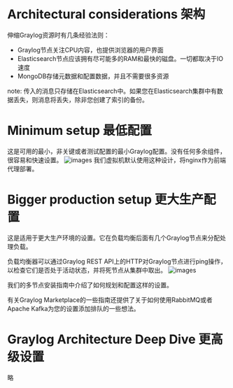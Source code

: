 # Architectural considerations 架构
伸缩Graylog资源时有几条经验法则：
- Graylog节点关注CPU内容，也提供浏览器的用户界面
- Elasticsearch节点应该拥有尽可能多的RAM和最快的磁盘。一切都取决于IO速度
- MongoDB存储元数据和配置数据，并且不需要很多资源

note: 传入的消息只存储在Elasticsearch中。如果您在Elasticsearch集群中有数据丢失，则消息将丢失，除非您创建了索引的备份。

# Minimum setup 最低配置
这是可用的最小，非关键或者测试配置的最小Graylog配置。没有任何多余组件，很容易和快速设置。
![images](https://github.com/mds1455975151/tools/blob/master/graylog/docs/images/01.png)
我们虚拟机默认使用这种设计，将nginx作为前端代理部署。

# Bigger production setup 更大生产配置
这是适用于更大生产环境的设置。它在负载均衡后面有几个Graylog节点来分配处理负载。

负载均衡器可以通过Graylog REST API上的HTTP对Graylog节点进行ping操作，以检查它们是否处于活动状态，并将死节点从集群中取出。
![images](https://github.com/mds1455975151/tools/blob/master/graylog/docs/images/02.png)

我们的多节点安装指南中介绍了如何规划和配置这样的设置。

有关Graylog Marketplace的一些指南还提供了关于如何使用RabbitMQ或者Apache Kafka为您的设置添加排队的一些想法。

# Graylog Architecture Deep Dive 更高级设置
略
